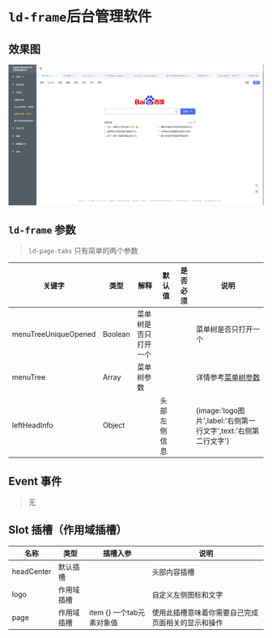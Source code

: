 # `ld-frame`后台管理软件

## 效果图

  ![效果图](../effect/ld-frame.png)

## `ld-frame` 参数

> `ld-page-tabs` 只有简单的两个参数

|关键字|类型|解释|默认值|是否必须|说明|
|-|-|-|-|-|-|
|menuTreeUniqueOpened|Boolean|菜单树是否只打开一个|||菜单树是否只打开一个|
|menuTree|Array|菜单树参数|||详情参考[菜单树参数](./ld-menu-tree.md##`ld-menu-tree`属性)|
|leftHeadInfo|Object||头部左侧信息||{image:'logo图片',label:'右侧第一行文字',text:'右侧第二行文字'}||


## Event 事件
 > 无

## Slot 插槽（作用域插槽）
|名称|类型|插槽入参|说明|
|-|-|-|-|
|headCenter|默认插槽||头部内容插槽|
|logo|作用域插槽||自定义左侧图标和文字|
|page|作用域插槽|item {} 一个tab元素对象值|使用此插槽意味着你需要自己完成页面相关的显示和操作|
